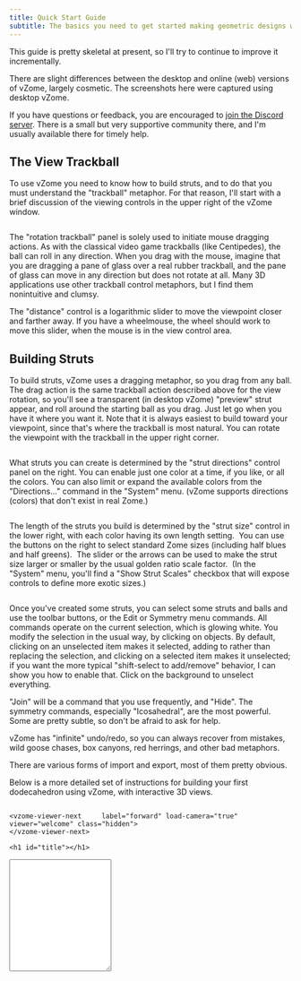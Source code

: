 ```yaml
---
title: Quick Start Guide
subtitle: The basics you need to get started making geometric designs with vZome
---
```

This guide is pretty skeletal at present, so I&#39;ll try to continue to improve it incrementally. 

There are slight differences between the desktop and online (web) versions of vZome, largely cosmetic.
The screenshots here were captured using desktop vZome.

If you have questions or feedback, you are encouraged to
[join the Discord server](https://discord.gg/vhyFsNAFPS).
There is a small but very supportive community there, and I'm usually available there for timely help.

## The View Trackball

To use vZome you need to know how to build struts, and to do that you must understand the &quot;trackball&quot; metaphor. For that reason, I&#39;ll start with a brief discussion of the viewing controls in the upper right of the vZome window.

<figure style="margin: auto">
  <img alt="" src="https://www.vzome.com/home/data/uploads/viewcontrols.png" />
</figure>

The &quot;rotation trackball&quot; panel is solely used to initiate mouse dragging actions. As with the classical video game trackballs (like Centipedes), the ball can roll in any direction. When you drag with the mouse, imagine that you are dragging a pane of glass over a real rubber trackball, and the pane of glass can move in any direction but does not rotate at all. Many 3D applications use other trackball control metaphors, but I find them nonintuitive and clumsy.

<p>
	The &quot;distance&quot; control is a logarithmic slider to move the viewpoint closer and farther away. If you have a wheelmouse, the wheel should work to move this slider, when the mouse is in the view control area.</p>
<h2>
	Building Struts</h2>
<p>
	To build struts, vZome uses a dragging metaphor, so you drag from any ball. The drag action is the same trackball action described above for the view rotation, so you&#39;ll see a transparent (in desktop vZome) &quot;preview&quot; strut appear, and roll around the starting ball as you drag. Just let go when you have it where you want it. Note that it is always easiest to build toward your viewpoint, since that&#39;s where the trackball is most natural. You can rotate the viewpoint with the trackball in the upper right corner.</p>

<figure style="margin: auto">
	<img alt="" src="https://www.vzome.com/home/data/uploads/previewstrut.png" />
</figure>
<p>
	What struts you can create is determined by the &quot;strut directions&quot; control panel on the right. You can enable just one color at a time, if you like, or all the colors. You can also limit or expand the available colors from the &quot;Directions...&quot; command in the &quot;System&quot; menu. (vZome supports directions (colors) that don&#39;t exist in real Zome.)</p>

<figure style="margin: auto">
	<img alt="" src="https://www.vzome.com/home/data/uploads/strutdirections.png" />
</figure>
<p>
	The length of the struts you build is determined by the &quot;strut size&quot; control in the lower right, with each color having its own length setting. &nbsp;You can use the buttons on the right to select standard Zome sizes (including half blues and half greens). &nbsp;The slider or the arrows can be used to make the strut size larger or smaller by the usual golden ratio scale factor. &nbsp;(In the &quot;System&quot; menu, you&#39;ll find a &quot;Show Strut Scales&quot; checkbox that will expose controls to define more exotic sizes.)</p>

<figure style="margin: auto">
	<img alt="" src="https://www.vzome.com/home/data/uploads/strutlength.png" />
</figure>
<p>
	Once you&#39;ve created some struts, you can select some struts and balls and use the toolbar buttons, or the Edit or Symmetry menu commands. All commands operate on the current selection, which is glowing white. You modify the selection in the usual way, by clicking on objects. By default, clicking on an unselected item makes it selected, adding to rather than replacing the selection, and clicking on a selected item makes it unselected; if you want the more typical &quot;shift-select to add/remove&quot; behavior, I can show you how to enable that. Click on the background to unselect everything.</p>
<p>
	&quot;Join&quot; will be a command that you use frequently, and &quot;Hide&quot;. 
  The symmetry commands, especially &quot;Icosahedral&quot;, are the most powerful. Some are pretty subtle, so don&#39;t be afraid to ask for help.</p>
<p>
	vZome has &quot;infinite&quot; undo/redo, so you can always recover from mistakes, wild goose chases, box canyons, red herrings, and other bad metaphors.</p>
<p>
	There are various forms of import and export, most of them pretty obvious.</p>

<p>
Below is a more detailed set of instructions for building your first dodecahedron using vZome,
with interactive 3D views.
</p>

  <style>
    section {
      height: 90vh;
    }

    .flex {
      display: flex;
      align-items: center;
    }

    .vzome-viewer-index-button {
      min-width: 90px;
      font-size: large;
      border-radius: 6px;
      border-style: solid;
      border-color: black;
      background-color: aliceblue;
    }

    #title {
      padding-inline-start: 2rem;
      margin-block: 0.5rem;
    }

    #description {
      height: 200px;
    }
  </style>

  <script type="module" >
    import "https://www.vzome.com/modules/vzome-viewer.js"; // registers the custom element

    let scenes;

    const welcomeViewer   = document.getElementById( "welcome" );
    const titleText       = document.getElementById( "title" );
    const descriptionText = document.getElementById( "description" );

    welcomeViewer .addEventListener( "vzome-scenes", ( { detail } ) => {
      scenes = [ ...detail ];
    } );
    welcomeViewer .addEventListener( "vzome-design-rendered", ( { detail: scene } ) => {
      const { index } = scene;
      titleText .innerHTML = scenes[ index ] .title;
      descriptionText .innerHTML = scenes[ index ] .content;
    } );

  </script>

<section>
  <div class="flex">
    <vzome-viewer-previous label="back"    load-camera="true" viewer="welcome" class="hidden">
    </vzome-viewer-previous>

    <vzome-viewer-next     label="forward" load-camera="true" viewer="welcome" class="hidden">
    </vzome-viewer-next>

    <h1 id="title"></h1>
  </div>
  <textarea id="description"></textarea>
  <vzome-viewer id="welcome" indexed="true"
    src="https://raw.githubusercontent.com/vorth/vzome-sharing/main/2024/06/16/11-53-24-welcomeDodec-indexed-scenes/welcomeDodec-indexed-scenes.vZome" >
  </vzome-viewer>
</section>
